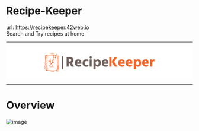 # Recipe-Keeper
url: https://recipekeeper.42web.io
<br>
Search and Try recipes at home. 
<hr>

![logo](material/logos/5.2.png)

<hr/>

# Overview

![image](https://user-images.githubusercontent.com/84139612/184476620-eb2d5854-c19b-4487-b946-a7173a8403ae.png)
